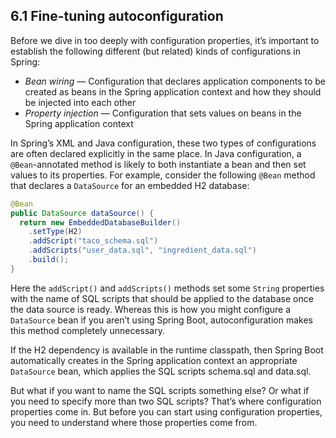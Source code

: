 ## 6.1 Fine-tuning autoconfiguration

Before we dive in too deeply with configuration properties, it’s important to establish the following different (but related) kinds of configurations in Spring:

* _Bean wiring_ — Configuration that declares application components to be created as beans in the Spring application context and how they should be injected into each other
* _Property injection_ — Configuration that sets values on beans in the Spring application context

In Spring’s XML and Java configuration, these two types of configurations are often declared explicitly in the same place. In Java configuration, a `@Bean`-annotated method is likely to both instantiate a bean and then set values to its properties. For example, consider the following `@Bean` method that declares a `DataSource` for an embedded H2 database:

```java
@Bean
public DataSource dataSource() {
  return new EmbeddedDatabaseBuilder()
    .setType(H2)
    .addScript("taco_schema.sql")
    .addScripts("user_data.sql", "ingredient_data.sql")
    .build();
}
```

Here the `addScript()` and `addScripts()` methods set some `String` properties with the name of SQL scripts that should be applied to the database once the data source is ready. Whereas this is how you might configure a `DataSource` bean if you aren’t using Spring Boot, autoconfiguration makes this method completely unnecessary.

If the H2 dependency is available in the runtime classpath, then Spring Boot automatically creates in the Spring application context an appropriate `DataSource` bean, which applies the SQL scripts schema.sql and data.sql.

But what if you want to name the SQL scripts something else? Or what if you need to specify more than two SQL scripts? That’s where configuration properties come in. But before you can start using configuration properties, you need to understand where those properties come from.


